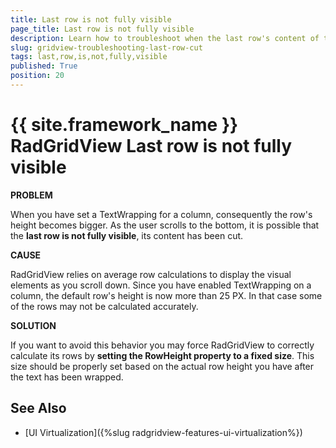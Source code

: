 ```yaml
---
title: Last row is not fully visible
page_title: Last row is not fully visible
description: Learn how to troubleshoot when the last row's content of the Telerik {{ site.framework_name }} DataGrid has been cut as a result of the row's height becoming bigger.
slug: gridview-troubleshooting-last-row-cut
tags: last,row,is,not,fully,visible
published: True
position: 20
---
```


# {{ site.framework_name }} RadGridView Last row is not fully visible

__PROBLEM__

When you have set a TextWrapping for a column, consequently the row's height becomes bigger. As the user scrolls to the bottom, it is possible that the __last row is not fully visible__, its content has been cut.
        
__CAUSE__

RadGridView relies on average row calculations to display the visual elements as you scroll down. Since you have enabled TextWrapping on a column, the default row's height is now more than 25 PX. In that case some of the rows may not be calculated accurately.
        
__SOLUTION__

If you want to avoid this behavior you may force RadGridView to correctly calculate its rows by __setting the RowHeight property to a fixed size__. This size should be properly set based on the actual row height you have after the text has been wrapped.

## See Also

 * [UI Virtualization]({%slug radgridview-features-ui-virtualization%})
